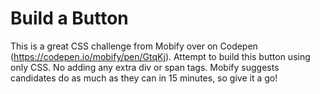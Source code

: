 # Build a Button

This is a great CSS challenge from Mobify over on Codepen (https://codepen.io/mobify/pen/GtqKj). Attempt to build this button using only CSS. No adding any extra div or span tags. Mobify suggests candidates do as much as they can in 15 minutes, so give it a go!
